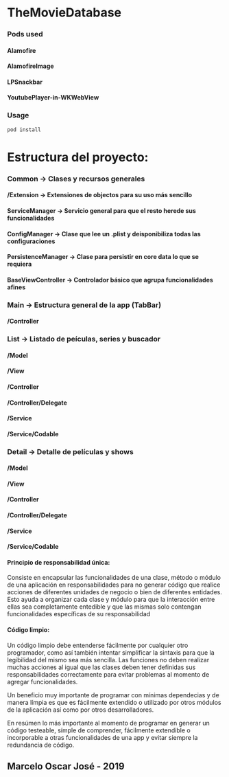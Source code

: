 # TheMovieDatabase

### Pods used
#### Alamofire
#### AlamofireImage
#### LPSnackbar
#### YoutubePlayer-in-WKWebView

### Usage
```ruby
pod install
```

# Estructura del proyecto:
### Common -> Clases y recursos generales
#### /Extension -> Extensiones de objectos para su uso más sencillo
#### ServiceManager -> Servicio general para que el resto herede sus funcionalidades
#### ConfigManager -> Clase que lee un .plist y deisponibiliza todas las configuraciones
#### PersistenceManager -> Clase para persistir en core data lo que se requiera
#### BaseViewController -> Controlador básico que agrupa funcionalidades afines

### Main -> Estructura general de la app (TabBar)
#### /Controller

### List -> Listado de peículas, series y buscador
#### /Model
#### /View
#### /Controller
#### /Controller/Delegate
#### /Service
#### /Service/Codable

### Detail -> Detalle de películas y shows
#### /Model
#### /View
#### /Controller
#### /Controller/Delegate
#### /Service
#### /Service/Codable

#### Principio de responsabilidad única:
Consiste en encapsular las funcionalidades de una clase, método o módulo de una aplicación en responsabilidades para no generar código que realice acciones de diferentes unidades de negocio o bien de diferentes entidades. Esto ayuda a organizar cada clase y módulo para que la interacción entre ellas sea completamente entedible y que las mismas solo contengan funcionalidades específicas de su responsabilidad

#### Código limpio:
Un código limpio debe entenderse fácilmente por cualquier otro programador, como así también intentar simplificar la sintaxis para que la legibilidad del mismo sea más sencilla. Las funciones no deben realizar muchas acciones al igual que las clases deben tener definidas sus responsabilidades correctamente para evitar problemas al momento de agregar funcionalidades.

Un beneficio muy importante de programar con mínimas dependecias y de manera límpia es que es fácilmente extendido o utilizado por otros módulos de la aplicación así como por otros desarrolladores.

En resúmen lo más importante al momento de programar en generar un código testeable, símple de comprender, fácilmente extendible o incorporable a otras funcionalidades de una app y evitar siempre la redundancia de código.

## Marcelo Oscar José - 2019